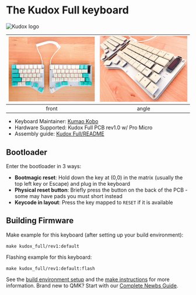 # The Kudox Full keyboard

![Kudox logo](https://raw.githubusercontent.com/kumaokobo/kudox-keyboard/master/img/kudox.png)

![Kudox Full image2](https://raw.githubusercontent.com/kumaokobo/kudox-keyboard/master/img/kudox-full-image2.jpg) | ![Kudox Full image1](https://raw.githubusercontent.com/kumaokobo/kudox-keyboard/master/img/kudox-full-image1.jpg)
:----:|:-----:
 front | angle

- Keyboard Maintainer: [Kumao Kobo](https://github.com/kumaokobo)
- Hardware Supported: Kudox Full PCB rev1.0 w/ Pro Micro
- Assembly guide: [Kudox Full/README](https://github.com/kumaokobo/kudox-keyboard/blob/master/kudox-full/README.md)

## Bootloader

Enter the bootloader in 3 ways:

* **Bootmagic reset**: Hold down the key at (0,0) in the matrix (usually the top left key or Escape) and plug in the keyboard
* **Physical reset button**: Briefly press the button on the back of the PCB - some may have pads you must short instead
* **Keycode in layout**: Press the key mapped to `RESET` if it is available

## Building Firmware

Make example for this keyboard (after setting up your build environment):

    make kudox_full/rev1:default


Flashing example for this keyboard:

    make kudox_full/rev1:default:flash

See the [build environment setup](https://docs.qmk.fm/#/getting_started_build_tools) and the [make instructions](https://docs.qmk.fm/#/getting_started_make_guide) for more information. Brand new to QMK? Start with our [Complete Newbs Guide](https://docs.qmk.fm/#/newbs).
